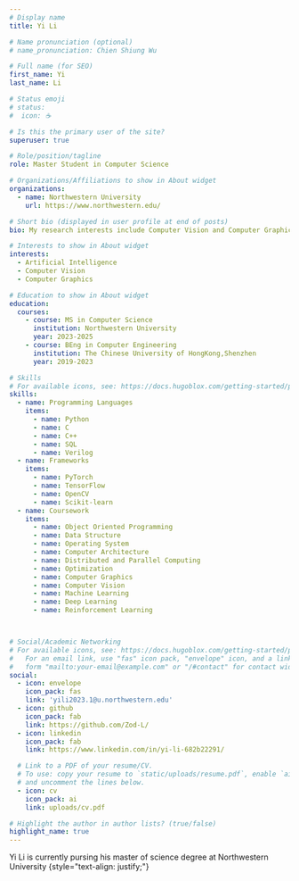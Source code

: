 ```yaml
---
# Display name
title: Yi Li

# Name pronunciation (optional)
# name_pronunciation: Chien Shiung Wu

# Full name (for SEO)
first_name: Yi
last_name: Li

# Status emoji
# status:
#  icon: ☕️

# Is this the primary user of the site?
superuser: true

# Role/position/tagline
role: Master Student in Computer Science

# Organizations/Affiliations to show in About widget
organizations:
  - name: Northwestern University
    url: https://www.northwestern.edu/

# Short bio (displayed in user profile at end of posts)
bio: My research interests include Computer Vision and Computer Graphics.

# Interests to show in About widget
interests:
  - Artificial Intelligence
  - Computer Vision
  - Computer Graphics

# Education to show in About widget
education:
  courses:
    - course: MS in Computer Science
      institution: Northwestern University
      year: 2023-2025
    - course: BEng in Computer Engineering
      institution: The Chinese University of HongKong,Shenzhen
      year: 2019-2023

# Skills
# For available icons, see: https://docs.hugoblox.com/getting-started/page-builder/#icons
skills:
  - name: Programming Languages
    items:
      - name: Python
      - name: C
      - name: C++
      - name: SQL
      - name: Verilog
  - name: Frameworks
    items:
      - name: PyTorch
      - name: TensorFlow
      - name: OpenCV
      - name: Scikit-learn
  - name: Coursework
    items:
      - name: Object Oriented Programming
      - name: Data Structure
      - name: Operating System
      - name: Computer Architecture
      - name: Distributed and Parallel Computing
      - name: Optimization
      - name: Computer Graphics
      - name: Computer Vision
      - name: Machine Learning
      - name: Deep Learning
      - name: Reinforcement Learning



# Social/Academic Networking
# For available icons, see: https://docs.hugoblox.com/getting-started/page-builder/#icons
#   For an email link, use "fas" icon pack, "envelope" icon, and a link in the
#   form "mailto:your-email@example.com" or "/#contact" for contact widget.
social:
  - icon: envelope
    icon_pack: fas
    link: 'yili2023.1@u.northwestern.edu'
  - icon: github
    icon_pack: fab
    link: https://github.com/Zod-L/
  - icon: linkedin
    icon_pack: fab
    link: https://www.linkedin.com/in/yi-li-682b22291/

  # Link to a PDF of your resume/CV.
  # To use: copy your resume to `static/uploads/resume.pdf`, enable `ai` icons in `params.yaml`,
  # and uncomment the lines below.
  - icon: cv
    icon_pack: ai
    link: uploads/cv.pdf

# Highlight the author in author lists? (true/false)
highlight_name: true
---
```


Yi Li is currently pursing his master of science degree at Northwestern University 
{style="text-align: justify;"}
